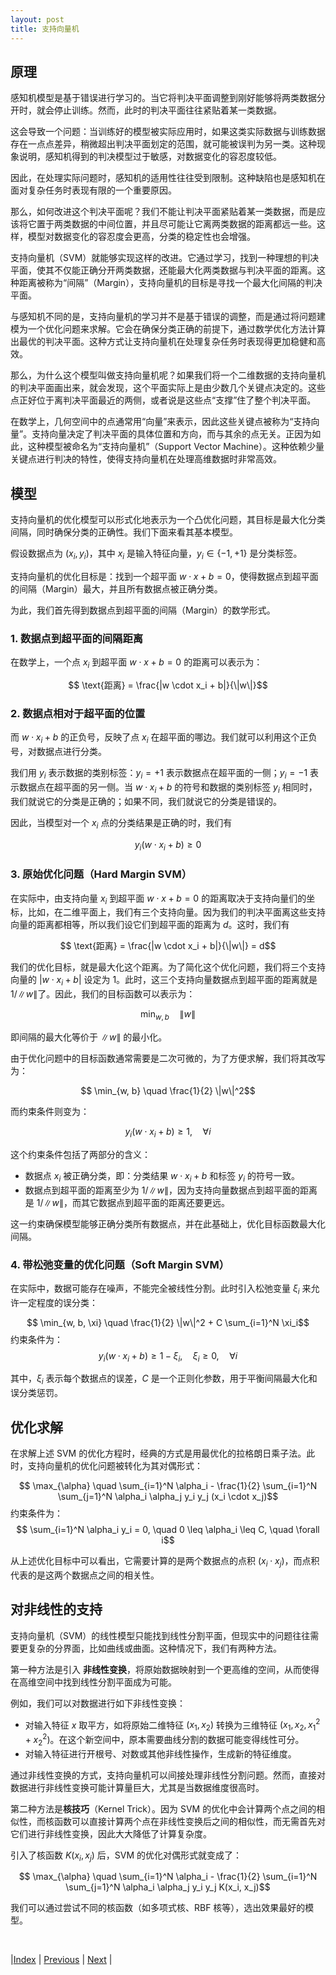 ```yaml
---
layout: post
title: 支持向量机
---
```


## 原理

感知机模型是基于错误进行学习的。当它将判决平面调整到刚好能够将两类数据分开时，就会停止训练。然而，此时的判决平面往往紧贴着某一类数据。

这会导致一个问题：当训练好的模型被实际应用时，如果这类实际数据与训练数据存在一点点差异，稍微超出判决平面划定的范围，就可能被误判为另一类。这种现象说明，感知机得到的判决模型过于敏感，对数据变化的容忍度较低。

因此，在处理实际问题时，感知机的适用性往往受到限制。这种缺陷也是感知机在面对复杂任务时表现有限的一个重要原因。

那么，如何改进这个判决平面呢？我们不能让判决平面紧贴着某一类数据，而是应该将它置于两类数据的中间位置，并且尽可能让它离两类数据的距离都远一些。这样，模型对数据变化的容忍度会更高，分类的稳定性也会增强。

支持向量机（SVM）就能够实现这样的改进。它通过学习，找到一种理想的判决平面，使其不仅能正确分开两类数据，还能最大化两类数据与判决平面的距离。这种距离被称为“间隔”（Margin），支持向量机的目标是寻找一个最大化间隔的判决平面。

与感知机不同的是，支持向量机的学习并不是基于错误的调整，而是通过将问题建模为一个优化问题来求解。它会在确保分类正确的前提下，通过数学优化方法计算出最优的判决平面。这种方式让支持向量机在处理复杂任务时表现得更加稳健和高效。

那么，为什么这个模型叫做支持向量机呢？如果我们将一个二维数据的支持向量机的判决平面画出来，就会发现，这个平面实际上是由少数几个关键点决定的。这些点正好位于离判决平面最近的两侧，或者说是这些点“支撑”住了整个判决平面。

在数学上，几何空间中的点通常用“向量”来表示，因此这些关键点被称为“支持向量”。支持向量决定了判决平面的具体位置和方向，而与其余的点无关。正因为如此，这种模型被命名为“支持向量机”（Support Vector Machine）。这种依赖少量关键点进行判决的特性，使得支持向量机在处理高维数据时非常高效。

## 模型

支持向量机的优化模型可以形式化地表示为一个凸优化问题，其目标是最大化分类间隔，同时确保分类的正确性。我们下面来看其基本模型。

假设数据点为 $(x_i, y_i)$，其中 $x_i$ 是输入特征向量，$y_i \in \{-1, +1\}$ 是分类标签。

支持向量机的优化目标是：找到一个超平面 $w \cdot x + b = 0$，使得数据点到超平面的间隔（Margin）最大，并且所有数据点被正确分类。

为此，我们首先得到数据点到超平面的间隔（Margin）的数学形式。

### 1. **数据点到超平面的间隔距离**

在数学上，一个点 $x_i$ 到超平面 $w \cdot x + b = 0$ 的距离可以表示为：

$$ \text{距离} = \frac{|w \cdot x_i + b|}{\|w\|}$$

### 2. **数据点相对于超平面的位置**

而 $w \cdot x_i + b$ 的正负号，反映了点 $x_i$ 在超平面的哪边。我们就可以利用这个正负号，对数据点进行分类。

我们用 $y_i$ 表示数据的类别标签：$y_i = +1$ 表示数据点在超平面的一侧；$y_i = -1$ 表示数据点在超平面的另一侧。当 $w \cdot x_i + b$ 的符号和数据的类别标签 $y_i$ 相同时，我们就说它的分类是正确的；如果不同，我们就说它的分类是错误的。

因此，当模型对一个 $x_i$ 点的分类结果是正确的时，我们有

$$ y_i (w \cdot x_i + b) \geq 0$$

### 3. 原始优化问题（Hard Margin SVM）

在实际中，由支持向量 $x_i$ 到超平面 $w \cdot x + b = 0$ 的距离取决于支持向量们的坐标，比如，在二维平面上，我们有三个支持向量。因为我们的判决平面离这些支持向量的距离都相等，所以我们设它们到超平面的距离为 $d$。这时，我们有

$$ \text{距离} = \frac{|w \cdot x_i + b|}{\|w\|} = d$$

我们的优化目标，就是最大化这个距离。为了简化这个优化问题，我们将三个支持向量的 $|w \cdot x_i + b|$ 设定为 1。此时，这三个支持向量数据点到超平面的距离就是 $1 / \|w\|$了。因此，我们的目标函数可以表示为：

$$ \min_{w, b} \quad \|w\|$$

即间隔的最大化等价于 $\|w\|$ 的最小化。

由于优化问题中的目标函数通常需要是二次可微的，为了方便求解，我们将其改写为：

$$ \min_{w, b} \quad \frac{1}{2} \|w\|^2$$

而约束条件则变为：

$$ y_i (w \cdot x_i + b) \geq 1, \quad \forall i$$

这个约束条件包括了两部分的含义：
- 数据点 $x_i$ 被正确分类，即：分类结果 $w \cdot x_i + b$ 和标签 $y_i$ 的符号一致。
- 数据点到超平面的距离至少为 $1 / \|w\|$，因为支持向量数据点到超平面的距离是 $1 / \|w\|$，而其它数据点到超平面的距离还要更远。

这一约束确保模型能够正确分类所有数据点，并在此基础上，优化目标函数最大化间隔。

### 4. 带松弛变量的优化问题（Soft Margin SVM）

在实际中，数据可能存在噪声，不能完全被线性分割。此时引入松弛变量 $\xi_i$ 来允许一定程度的误分类：

$$ \min_{w, b, \xi} \quad \frac{1}{2} \|w\|^2 + C \sum_{i=1}^N \xi_i$$
约束条件为：
$$ y_i (w \cdot x_i + b) \geq 1 - \xi_i, \quad \xi_i \geq 0, \quad \forall i$$

其中，$\xi_i$ 表示每个数据点的误差，$C$ 是一个正则化参数，用于平衡间隔最大化和误分类惩罚。

## 优化求解

在求解上述 SVM 的优化方程时，经典的方式是用最优化的拉格朗日乘子法。此时，支持向量机的优化问题被转化为其对偶形式：

$$ \max_{\alpha} \quad \sum_{i=1}^N \alpha_i - \frac{1}{2} \sum_{i=1}^N \sum_{j=1}^N \alpha_i \alpha_j y_i y_j (x_i \cdot x_j)$$
约束条件为：
$$ \sum_{i=1}^N \alpha_i y_i = 0, \quad 0 \leq \alpha_i \leq C, \quad \forall i$$

从上述优化目标中可以看出，它需要计算的是两个数据点的点积 $(x_i \cdot x_j)$，而点积代表的是这两个数据点之间的相关性。

## 对非线性的支持

支持向量机（SVM）的线性模型只能找到线性分割平面，但现实中的问题往往需要更复杂的分界面，比如曲线或曲面。这种情况下，我们有两种方法。

第一种方法是引入 **非线性变换**，将原始数据映射到一个更高维的空间，从而使得在高维空间中找到线性分割平面成为可能。

例如，我们可以对数据进行如下非线性变换：
- 对输入特征 $x$ 取平方，如将原始二维特征 $(x_1, x_2)$ 转换为三维特征 $(x_1, x_2, x_1^2 + x_2^2)$。在这个新空间中，原本需要曲线分割的数据可能变得线性可分。
- 对输入特征进行开根号、对数或其他非线性操作，生成新的特征维度。

通过非线性变换的方式，支持向量机可以间接处理非线性分割问题。然而，直接对数据进行非线性变换可能计算量巨大，尤其是当数据维度很高时。

第二种方法是**核技巧**（Kernel Trick）。因为 SVM 的优化中会计算两个点之间的相似性，而核函数可以直接计算两个点在非线性变换后之间的相似性，而无需首先对它们进行非线性变换，因此大大降低了计算复杂度。

引入了核函数 $K(x_i, x_j)$ 后，SVM 的优化对偶形式就变成了：

$$ \max_{\alpha} \quad \sum_{i=1}^N \alpha_i - \frac{1}{2} \sum_{i=1}^N \sum_{j=1}^N \alpha_i \alpha_j y_i y_j K(x_i, x_j)$$

我们可以通过尝试不同的核函数（如多项式核、RBF 核等），选出效果最好的模型。

<br/>

|[Index](./) | [Previous](1-7-perceptron) | [Next](1-11-data) |

